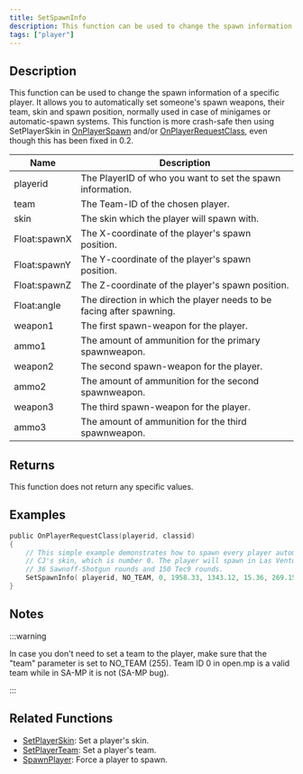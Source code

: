 ```yaml
---
title: SetSpawnInfo
description: This function can be used to change the spawn information of a specific player.
tags: ["player"]
---
```


## Description

This function can be used to change the spawn information of a specific player. It allows you to automatically set someone's spawn weapons, their team, skin and spawn position, normally used in case of minigames or automatic-spawn systems. This function is more crash-safe then using SetPlayerSkin in [OnPlayerSpawn](../callbacks/OnPlayerSpawn) and/or [OnPlayerRequestClass](../callbacks/OnPlayerRequestClass), even though this has been fixed in 0.2.

| Name         | Description                                                          |
|--------------|----------------------------------------------------------------------|
| playerid     | The PlayerID of who you want to set the spawn information.           |
| team         | The Team-ID of the chosen player.                                    |
| skin         | The skin which the player will spawn with.                           |
| Float:spawnX | The X-coordinate of the player's spawn position.                     |
| Float:spawnY | The Y-coordinate of the player's spawn position.                     |
| Float:spawnZ | The Z-coordinate of the player's spawn position.                     |
| Float:angle  | The direction in which the player needs to be facing after spawning. |
| weapon1      | The first spawn-weapon for the player.                               |
| ammo1        | The amount of ammunition for the primary spawnweapon.                |
| weapon2      | The second spawn-weapon for the player.                              |
| ammo2        | The amount of ammunition for the second spawnweapon.                 |
| weapon3      | The third spawn-weapon for the player.                               |
| ammo3        | The amount of ammunition for the third spawnweapon.                  |

## Returns

This function does not return any specific values.

## Examples

```c
public OnPlayerRequestClass(playerid, classid)
{
    // This simple example demonstrates how to spawn every player automatically with
    // CJ's skin, which is number 0. The player will spawn in Las Venturas, with
    // 36 Sawnoff-Shotgun rounds and 150 Tec9 rounds.
    SetSpawnInfo( playerid, NO_TEAM, 0, 1958.33, 1343.12, 15.36, 269.15, 26, 36, 28, 150, 0, 0 );
}
```

## Notes

:::warning

In case you don't need to set a team to the player, make sure that the "team" parameter is set to NO_TEAM (255).
Team ID 0 in open.mp is a valid team while in SA-MP it is not (SA-MP bug).

:::

## Related Functions

- [SetPlayerSkin](SetPlayerSkin): Set a player's skin.
- [SetPlayerTeam](SetPlayerTeam): Set a player's team.
- [SpawnPlayer](SpawnPlayer): Force a player to spawn.

